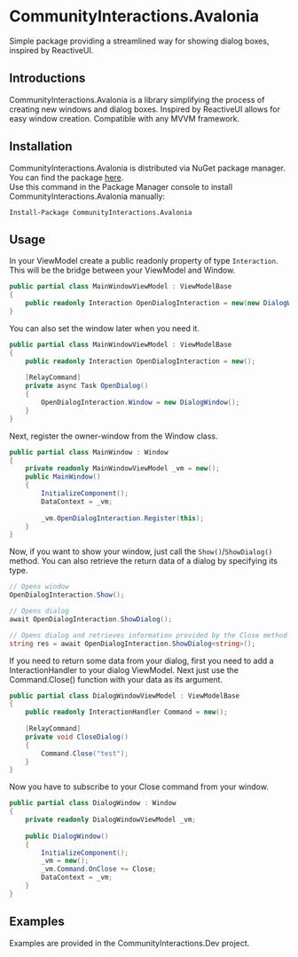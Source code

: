 ﻿# CommunityInteractions.Avalonia
Simple package providing a streamlined way for showing dialog boxes, inspired by ReactiveUI.

## Introductions
CommunityInteractions.Avalonia is a library simplifying the process of creating new windows and dialog boxes.
Inspired by ReactiveUI allows for easy window creation. Compatible with any MVVM framework.

## Installation
CommunityInteractions.Avalonia is distributed via NuGet package manager. You can find the package [here](https://www.nuget.org/packages/CommunityInteractions.Avalonia/).
<br>
Use this command in the Package Manager console to install CommunityInteractions.Avalonia manually:
```
Install-Package CommunityInteractions.Avalonia
```

## Usage
In your ViewModel create a public readonly property of type `Interaction`. This will be the bridge between your ViewModel and Window.
```csharp
public partial class MainWindowViewModel : ViewModelBase
{
	public readonly Interaction OpenDialogInteraction = new(new DialogWindow());
}
```
You can also set the window later when you need it.
```csharp
public partial class MainWindowViewModel : ViewModelBase
{
    public readonly Interaction OpenDialogInteraction = new();
    
    [RelayCommand]
    private async Task OpenDialog()
    {
        OpenDialogInteraction.Window = new DialogWindow();
    }
}
```
Next, register the owner-window from the Window class.
```csharp
public partial class MainWindow : Window
{
	private readonly MainWindowViewModel _vm = new();
	public MainWindow()
	{
		InitializeComponent();
		DataContext = _vm;
		
		_vm.OpenDialogInteraction.Register(this);
	}
}
```
Now, if you want to show your window, just call the `Show()`/`ShowDialog()` method. You can also retrieve the return data of a dialog by specifying its type.
```csharp
// Opens window
OpenDialogInteraction.Show();

// Opens dialog
await OpenDialogInteraction.ShowDialog();

// Opens dialog and retrieves information provided by the Close method of a dialog window (Close(data))
string res = await OpenDialogInteraction.ShowDialog<string>();
```
If you need to return some data from your dialog, first you need to add a InteractionHandler to your dialog ViewModel. Next just use the Command.Close() function with your data as its argument.
```csharp
public partial class DialogWindowViewModel : ViewModelBase
{
	public readonly InteractionHandler Command = new();
	
	[RelayCommand]
	private void CloseDialog()
	{
		Command.Close("test");
	}
}
```
Now you have to subscribe to your Close command from your window.
```csharp
public partial class DialogWindow : Window
{
	private readonly DialogWindowViewModel _vm;
	
	public DialogWindow()
	{
		InitializeComponent();
		_vm = new();
		_vm.Command.OnClose += Close;
		DataContext = _vm;
	}
}
```

## Examples
Examples are provided in the CommunityInteractions.Dev project.